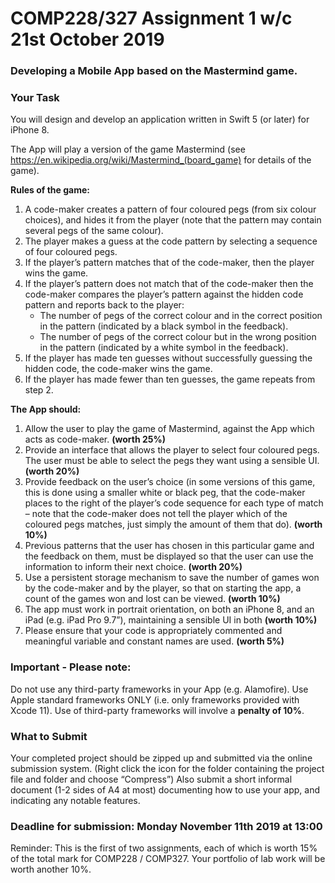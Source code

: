 # COMP228/327 Assignment 1 w/c 21st October 2019

### Developing a Mobile App based on the Mastermind game.

### Your Task

You will design and develop an application written in Swift 5 (or later) for iPhone 8.

The App will play a version of the game Mastermind (see https://en.wikipedia.org/wiki/Mastermind_(board_game) for details of the game).

**Rules of the game:**
1. A code-maker creates a pattern of four coloured pegs (from six colour choices), and hides it from the player (note that the pattern may contain several pegs of the same colour).
2. The player makes a guess at the code pattern by selecting a sequence of four coloured pegs.
3. If the player’s pattern matches that of the code-maker, then the player wins the game.
4. If the player’s pattern does not match that of the code-maker then the code-maker compares the player’s pattern against the hidden code pattern and reports back to the player:
    - The number of pegs of the correct colour and in the correct position in the pattern (indicated by a black symbol in the feedback).
    - The number of pegs of the correct colour but in the wrong position in the pattern (indicated by a white symbol in the feedback).
5. If the player has made ten guesses without successfully guessing the hidden code, the code-maker wins the game.
6. If the player has made fewer than ten guesses, the game repeats from step 2.

**The App should:**
1. Allow the user to play the game of Mastermind, against the App which acts as code-maker. **(worth 25%)**
2. Provide an interface that allows the player to select four coloured pegs. The user must be able to select the pegs they want using a sensible UI. **(worth 20%)**
3. Provide feedback on the user’s choice (in some versions of this game, this is done using a smaller white or black peg, that the code-maker places to the right of the player’s code sequence for each type of match – note that the code-maker does not tell the player which of the coloured pegs matches, just simply the amount of them that do). **(worth 10%)**
4. Previous patterns that the user has chosen in this particular game and the feedback on them, must be displayed so that the user can use the information to inform their next choice. **(worth 20%)**
5. Use a persistent storage mechanism to save the number of games won by the code-maker and by the player, so that on starting the app, a count of the games won and lost can be viewed. **(worth 10%)**
6. The app must work in portrait orientation, on both an iPhone 8, and an iPad (e.g. iPad Pro 9.7”), maintaining a sensible UI in both **(worth 10%)**
7. Please ensure that your code is appropriately commented and meaningful variable and constant names are used. **(worth 5%)**

### Important - Please note:

Do not use any third-party frameworks in your App (e.g. Alamofire). Use Apple standard frameworks ONLY (i.e. only frameworks provided with Xcode 11). Use of third-party frameworks will involve a **penalty of 10%**.

### What to Submit

Your completed project should be zipped up and submitted via the online submission system. (Right click the icon for the folder containing the project file and folder and choose “Compress”) Also submit a short informal document (1-2 sides of A4 at most) documenting how to use your app, and indicating any notable features.

### Deadline for submission: Monday November 11th 2019 at 13:00

Reminder: This is the first of two assignments, each of which is worth 15% of the total mark for COMP228 / COMP327. Your portfolio of lab work will be worth another 10%.
